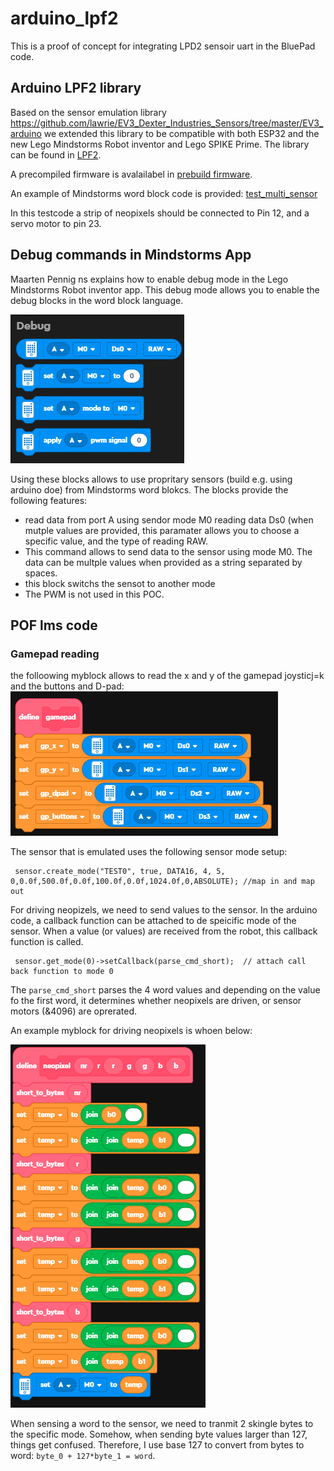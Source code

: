 # arduino_lpf2

This is a proof of concept for integrating LPD2 sensoir uart in the BluePad code.

## Arduino LPF2 library

Based on the sensor emulation library https://github.com/lawrie/EV3_Dexter_Industries_Sensors/tree/master/EV3_arduino we extended this library to be compatible with both ESP32 and the new Lego Mindstorms Robot inventor and Lego SPIKE Prime. The library can be found in [LPF2](https://github.com/ste7anste7an/arduino_lpf2/tree/main/LMS_ESP32_firmware/components/LPF2).

A precompiled firmware is avalailabel in [prebuild firmware](https://github.com/ste7anste7an/arduino_lpf2/tree/main/LMS_ESP32_firmware/firmware).

An example of Mindstorms word block code is provided: [test_multi_sensor](https://github.com/ste7anste7an/arduino_lpf2/blob/main/Mindstorms_code/test_multi_sensor.lms) 

In this testcode a strip of neopixels should be connected to Pin 12, and a servo motor to pin 23.

## Debug commands in Mindstorms App

Maarten Pennig ns explains how to enable debug mode in the Lego Mindstorms Robot inventor app. This debug mode allows you to enable the debug blocks in the word block language.

![debug word blocks](./images/debug_word_blocks.png?raw=true "Debug Word Blocks")

Using these blocks allows to use propritary sensors (build e.g. using arduino doe) from Mindstorms word blokcs.
The blocks provide the following features:
- read data from port A using sendor mode M0 reading data Ds0 (when mutple values are provided, this paramater allows you to choose a specific value, and the type of reading RAW.
- This command allows to send data to the sensor using mode M0. The data can be multple values when provided as a string separated by spaces.
- this block switchs the sensot to another mode
- The PWM is not used in this POC.

## POF lms code

### Gamepad reading

the folloowing myblock allows to read the x and y of the gamepad joysticj=k and the buttons and D-pad:
![debug word blocks](./images/gamepad_myblock.png?raw=true "Gamepad Blocks")

The sensor that is emulated uses the following sensor mode setup:

```
 sensor.create_mode("TEST0", true, DATA16, 4, 5, 0,0.0f,500.0f,0.0f,100.0f,0.0f,1024.0f,0,ABSOLUTE); //map in and map out
```


For driving neopizels, we need to send values to the sensor. In the arduino code, a callback function can be attached to de speicific mode of the sensor. When a value (or values) are received from the robot, this callback function is called.

```
 sensor.get_mode(0)->setCallback(parse_cmd_short);  // attach call back function to mode 0
```

The `parse_cmd_short` parses the 4 word values and depending on the value fo the first word, it determines whether neopixels are driven, or sensor motors (&4096)  are oprerated.

An example myblock for driving neopixels is whoen below:

![debug word blocks](./images/neopixel_myblock.png?raw=true "Gamepad Blocks")

When sensing a word to the sensor, we need to tranmit 2 skingle bytes to the specific mode. Somehow, when sending byte values 
larger than 127, things get confused. Therefore, I use base 127 to convert from bytes to word: `byte_0 + 127*byte_1 = word`.
